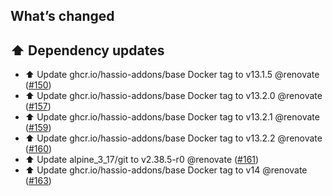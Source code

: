 ## What’s changed

## ⬆️ Dependency updates

- ⬆️ Update ghcr.io/hassio-addons/base Docker tag to v13.1.5 @renovate ([#150](https://github.com/hassio-addons/addon-log-viewer/pull/150))
- ⬆️ Update ghcr.io/hassio-addons/base Docker tag to v13.2.0 @renovate ([#157](https://github.com/hassio-addons/addon-log-viewer/pull/157))
- ⬆️ Update ghcr.io/hassio-addons/base Docker tag to v13.2.1 @renovate ([#159](https://github.com/hassio-addons/addon-log-viewer/pull/159))
- ⬆️ Update ghcr.io/hassio-addons/base Docker tag to v13.2.2 @renovate ([#160](https://github.com/hassio-addons/addon-log-viewer/pull/160))
- ⬆️ Update alpine_3_17/git to v2.38.5-r0 @renovate ([#161](https://github.com/hassio-addons/addon-log-viewer/pull/161))
- ⬆️ Update ghcr.io/hassio-addons/base Docker tag to v14 @renovate ([#163](https://github.com/hassio-addons/addon-log-viewer/pull/163))
